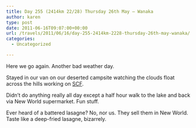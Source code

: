 ```yaml
---
title: Day 255 (2414km 22/28) Thursday 26th May – Wanaka
author: karen
type: post
date: 2011-06-16T09:07:00+00:00
url: /travels/2011/06/16/day-255-2414km-2228-thursday-26th-may-wanaka/
categories:
  - Uncategorized

---
```

Here we go again. Another bad weather day.

Stayed in our van on our deserted campsite watching the clouds float across the hills working on [SCF][1].

Didn’t do anything really all day except a half hour walk to the lake and back via New World supermarket. Fun stuff.

Ever heard of a battered lasagne? No, nor us. They sell them in New World. Taste like a deep-fried lasagne, bizarrely.

 [1]: http://www.stolencamerafinder.com/